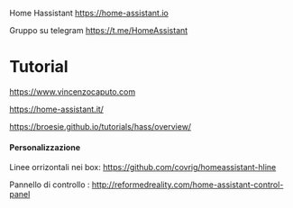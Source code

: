 Home Hassistant     https://home-assistant.io

Gruppo su telegram   https://t.me/HomeAssistant

# Tutorial 
https://www.vincenzocaputo.com

https://home-assistant.it/

https://broesie.github.io/tutorials/hass/overview/

#### Personalizzazione 

Linee orrizontali nei box:  https://github.com/covrig/homeassistant-hline

Pannello di controllo : http://reformedreality.com/home-assistant-control-panel


